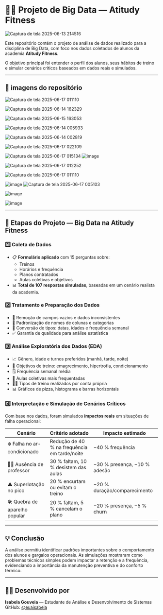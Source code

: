 # 🏋️‍♀️ Projeto de Big Data — Atitudy Fitness

![Captura de tela 2025-06-13 214516](https://github.com/user-attachments/assets/ae6bd16d-2469-4933-bbbb-d1a4ae3b7f8e)


Este repositório contém o projeto de análise de dados realizado para a disciplina de Big Data, com foco nos dados coletados de alunos da academia **Atitudy Fitness**.

O objetivo principal foi entender o perfil dos alunos, seus hábitos de treino e simular cenários críticos baseados em dados reais e simulados.

---

## 📄 imagens do repositório

![Captura de tela 2025-06-17 011110](https://github.com/user-attachments/assets/0d20600a-bb41-4686-9fd0-8c2d6615641b)


![Captura de tela 2025-06-14 162329](https://github.com/user-attachments/assets/e0b0fb83-5874-4466-98f8-e43f05997871)

![Captura de tela 2025-06-15 163053](https://github.com/user-attachments/assets/45236210-d63e-4fc7-90f1-71378f388a39)


![Captura de tela 2025-06-14 005933](https://github.com/user-attachments/assets/9162cfd6-eea2-4891-a125-497dcec2e48c)

![Captura de tela 2025-06-14 002819](https://github.com/user-attachments/assets/46a097a4-fd28-4a5e-87dc-7026dec53f4b)



![Captura de tela 2025-06-17 022109](https://github.com/user-attachments/assets/48d710f6-404e-4aa0-a83e-78298c503e1a)

![Captura de tela 2025-06-17 015134](https://github.com/user-attachments/assets/22c1615e-8595-4611-b08b-b38bc5fa5184)
![image](https://github.com/user-attachments/assets/330f9f67-eca8-4528-8737-6468a6e4d1cb)

![Captura de tela 2025-06-17 012252](https://github.com/user-attachments/assets/9f6164ac-9ef8-4993-90a4-f762e3b9ec09)

![Captura de tela 2025-06-17 011110](https://github.com/user-attachments/assets/cf0aadb2-da48-423b-8421-0babccaf106f)

![image](https://github.com/user-attachments/assets/7984bfec-a087-465c-9403-680329e5a97f)
![Captura de tela 2025-06-17 005103](https://github.com/user-attachments/assets/d900f5f6-91b2-4dd4-a31f-91cdb2adbb8d)

![image](https://github.com/user-attachments/assets/528cde84-0938-4899-80b2-fb1eb02bd7c3)

![image](https://github.com/user-attachments/assets/72fccb8b-e3e2-4f98-9f7a-94c682d12679)

---

## 🧠 Etapas do Projeto — Big Data na Atitudy Fitness

### 1️⃣ Coleta de Dados
- 📋 **Formulário aplicado** com 15 perguntas sobre:
  - Treinos  
  - Horários e frequência  
  - Planos contratados  
  - Aulas coletivas e objetivos  
- 📊 **Total de 107 respostas simuladas**, baseadas em um cenário realista da academia.

### 2️⃣ Tratamento e Preparação dos Dados
- 🧹 Remoção de campos vazios e dados inconsistentes  
- 🔄 Padronização de nomes de colunas e categorias  
- 🔢 Conversão de tipos: datas, idades e frequência semanal  
- ✅ Garantia de qualidade para análise estatística

### 3️⃣ Análise Exploratória dos Dados (EDA)
- 📈 Gênero, idade e turnos preferidos (manhã, tarde, noite)  
- 🎯 Objetivos de treino: emagrecimento, hipertrofia, condicionamento  
- 🗓️ Frequência semanal média  
- 🧘 Aulas coletivas mais frequentadas  
- 🏋️‍♀️ Tipos de treino realizados por conta própria  
- 📊 Gráficos de pizza, histograma e barras horizontais

### 4️⃣ Interpretação e Simulação de Cenários Críticos
Com base nos dados, foram simulados **impactos reais** em situações de falha operacional:

| Cenário | Critério adotado | Impacto estimado |
|---------|------------------|------------------|
| ❄️ Falha no ar-condicionado | Redução de 40 % na frequência em tarde/noite | −40 % frequência |
| 👨‍🏫 Ausência de professor | 30 % faltam, 10 % desistem das aulas | −30 % presença, −10 % adesão |
| ⚠️ Superlotação no pico | 20 % encurtam ou evitam o treino | −20 % duração/comparecimento |
| 🛠️ Quebra de aparelho popular | 20 % faltam, 5 % cancelam o plano | −20 % presença, −5 % churn |

---

## 💡 Conclusão
A análise permitiu identificar padrões importantes sobre o comportamento dos alunos e gargalos operacionais. As simulações mostraram como problemas técnicos simples podem impactar a retenção e a frequência, evidenciando a importância da manutenção preventiva e do conforto térmico.

---

## 👩‍💻 Desenvolvido por
**Isabela Gouveia** — Estudante de Análise e Desenvolvimento de Sistemas  
GitHub: [@euaisabela](https://github.com/euaisabela)
